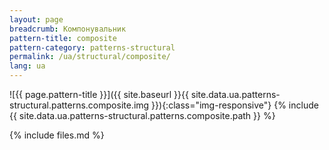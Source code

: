 ```yaml
---
layout: page
breadcrumb: Компонувальник
pattern-title: composite
pattern-category: patterns-structural
permalink: /ua/structural/composite/
lang: ua
---
```


![{{ page.pattern-title }}]({{ site.baseurl }}{{ site.data.ua.patterns-structural.patterns.composite.img }}){:class="img-responsive"}
{% include {{ site.data.ua.patterns-structural.patterns.composite.path }} %}

{% include files.md %}